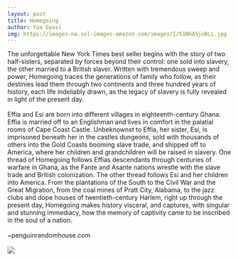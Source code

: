 ```yaml
--- 
layout: post 
title: Homegoing
author: Yaa Gyasi
img: https://images-na.ssl-images-amazon.com/images/I/51NhA5jnBLL.jpg
--- 
```

The unforgettable New York Times best seller begins with the story of two half-sisters, separated by forces beyond their control: one sold into slavery, the other married to a British slaver. Written with tremendous sweep and power, Homegoing traces the generations of family who follow, as their destinies lead them through two continents and three hundred years of history, each life indeliably drawn, as the legacy of slavery is fully revealed in light of the present day.<br><br>Effia and Esi are born into different villages in eighteenth-century Ghana. Effia is married off to an Englishman and lives in comfort in the palatial rooms of Cape Coast Castle. Unbeknownst to Effia, her sister, Esi, is imprisoned beneath her in the castles dungeons, sold with thousands of others into the Gold Coasts booming slave trade, and shipped off to America, where her children and grandchildren will be raised in slavery. One thread of Homegoing follows Effias descendants through centuries of warfare in Ghana, as the Fante and Asante nations wrestle with the slave trade and British colonization. The other thread follows Esi and her children into America. From the plantations of the South to the Civil War and the Great Migration, from the coal mines of Pratt City, Alabama, to the jazz clubs and dope houses of twentieth-century Harlem, right up through the present day, Homegoing makes history visceral, and captures, with singular and stunning immediacy, how the memory of captivity came to be inscribed in the soul of a nation.<br><br>~penguinrandomhouse.com
<br/><br/> <a href="https://www.amazon.com/Homegoing-novel-Yaa-Gyasi/dp/1101947136%3FSubscriptionId%3DAKIAJMENML4FLKMV2CIQ%26tag%3Dpskiba1234-20%26linkCode%3Dxm2%26camp%3D2025%26creative%3D165953%26creativeASIN%3D1101947136"><img src="https://images-na.ssl-images-amazon.com/images/G/01/associates/remote-buy-box/buy1.gif"></a>